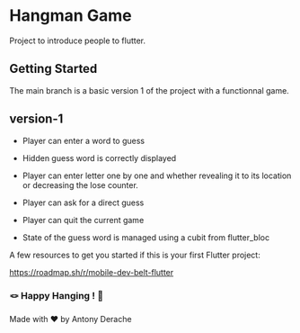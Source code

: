 # Hangman Game

Project to introduce people to flutter.

## Getting Started

The main branch is a basic version 1 of the project with a functionnal game.

## version-1

- Player can enter a word to guess

- Hidden guess word is correctly displayed

- Player can enter letter one by one and whether revealing it to its location or decreasing the lose counter.

- Player can ask for a direct guess

- Player can quit the current game

- State of the guess word is managed using a cubit from flutter_bloc

A few resources to get you started if this is your first Flutter project:

<https://roadmap.sh/r/mobile-dev-belt-flutter>

### 🪢 Happy Hanging ! 🦥

Made with ❤️ by Antony Derache
